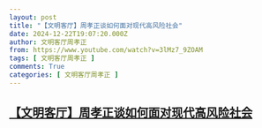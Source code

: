 ```yaml
---
layout: post
title: "【文明客厅】周孝正谈如何面对现代高风险社会"
date: 2024-12-22T19:07:20.000Z
author: 文明客厅周孝正
from: https://www.youtube.com/watch?v=3lMz7_9ZOAM
tags: [ 文明客厅周孝正 ]
comments: True
categories: [ 文明客厅周孝正 ]
---
```

<!--1734894440000-->
[【文明客厅】周孝正谈如何面对现代高风险社会](https://www.youtube.com/watch?v=3lMz7_9ZOAM)
------

<div>

</div>
